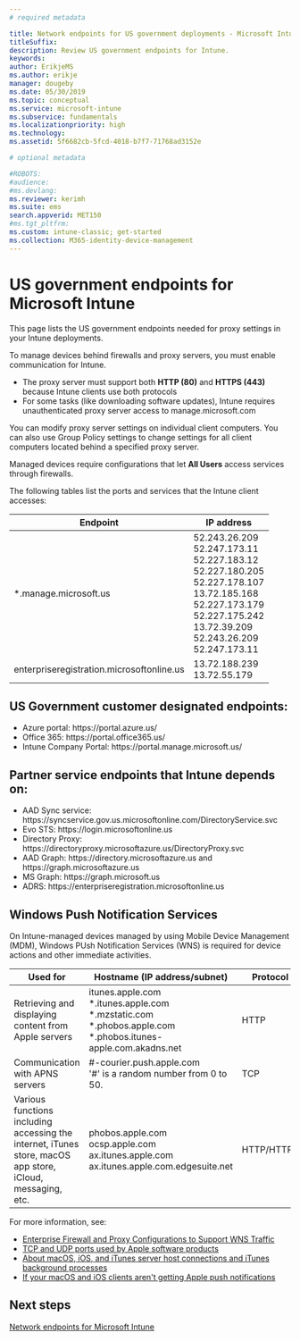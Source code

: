 ```yaml
---
# required metadata

title: Network endpoints for US government deployments - Microsoft Intune
titleSuffix: 
description: Review US government endpoints for Intune.
keywords:
author: ErikjeMS
ms.author: erikje
manager: dougeby
ms.date: 05/30/2019
ms.topic: conceptual
ms.service: microsoft-intune
ms.subservice: fundamentals
ms.localizationpriority: high
ms.technology:
ms.assetid: 5f6682cb-5fcd-4018-b7f7-71768ad3152e

# optional metadata

#ROBOTS:
#audience:
#ms.devlang:
ms.reviewer: kerimh
ms.suite: ems
search.appverid: MET150
#ms.tgt_pltfrm:
ms.custom: intune-classic; get-started
ms.collection: M365-identity-device-management
---
```


# US government endpoints for Microsoft Intune

This page lists the US government endpoints needed for proxy settings in your Intune deployments.

To manage devices behind firewalls and proxy servers, you must enable communication for Intune.

- The proxy server must support both **HTTP (80)** and **HTTPS (443)** because Intune clients use both protocols
- For some tasks (like downloading software updates), Intune requires unauthenticated proxy server access to manage.microsoft.com

You can modify proxy server settings on individual client computers. You can also use Group Policy settings to change settings for all client computers located behind a specified proxy server.

Managed devices require configurations that let **All Users** access services through firewalls.

The following tables list the ports and services that the Intune client accesses:

|**Endpoint**|**IP address**|
|---------------------|-----------|
|*.manage.microsoft.us | 52.243.26.209 <br> 52.247.173.11 <br> 52.227.183.12 <br>52.227.180.205 <br> 52.227.178.107 <br> 13.72.185.168 <br> 52.227.173.179 <br> 52.227.175.242 <br> 13.72.39.209 <br> 52.243.26.209 <br> 52.247.173.11 |
| enterpriseregistration.microsoftonline.us | 13.72.188.239 <br> 13.72.55.179 |

## US Government customer designated endpoints:
- Azure portal: https:\//portal.azure.us/ 
- Office 365: https:\//portal.office365.us/ 
- Intune Company Portal: https:\//portal.manage.microsoft.us/ 

## Partner service endpoints that Intune depends on:
- AAD Sync service: https:\//syncservice.gov.us.microsoftonline.com/DirectoryService.svc
- Evo STS: https:\//login.microsoftonline.us
- Directory Proxy: https:\//directoryproxy.microsoftazure.us/DirectoryProxy.svc
- AAD Graph: https:\//directory.microsoftazure.us and https:\//graph.microsoftazure.us
- MS Graph: https:\//graph.microsoft.us
- ADRS: https:\//enterpriseregistration.microsoftonline.us

## Windows Push Notification Services
On Intune-managed devices managed by using Mobile Device Management (MDM), Windows PUsh Notification Services (WNS) is required for device actions and other immediate activities.

|**Used for**|**Hostname (IP address/subnet)**|**Protocol**|**Port**|
|------------|-----------|------------|-----------|
|Retrieving and displaying content from Apple servers|itunes.apple.com<br>\*.itunes.apple.com<br>\*.mzstatic.com<br>\*.phobos.apple.com<br>\*.phobos.itunes-apple.com.akadns.net|HTTP|80|
|Communication with APNS servers|#-courier.push.apple.com<br>'#' is a random number from 0 to 50.|TCP|5223 and 443|
|Various functions including accessing the internet, iTunes store, macOS app store, iCloud, messaging, etc.|phobos.apple.com<br>ocsp.apple.com<br>ax.itunes.apple.com<br>ax.itunes.apple.com.edgesuite.net|HTTP/HTTPS|80 or 443|

For more information, see:
- [Enterprise Firewall and Proxy Configurations to Support WNS Traffic](https://docs.microsoft.com/windows/uwp/design/shell/tiles-and-notifications/firewall-allowlist-config)
- [TCP and UDP ports used by Apple software products](https://support.apple.com/HT202944)
- [About macOS, iOS, and iTunes server host connections and iTunes background processes](https://support.apple.com/HT201999)
- [If your macOS and iOS clients aren't getting Apple push notifications](https://support.apple.com/HT203609)

## Next steps
[Network endpoints for Microsoft Intune](intune-endpoints.md)